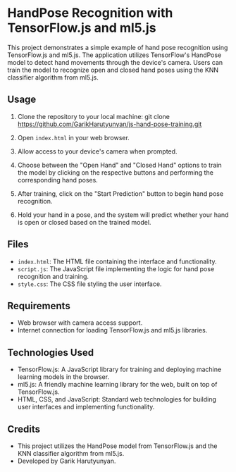 # HandPose Recognition with TensorFlow.js and ml5.js

This project demonstrates a simple example of hand pose recognition using TensorFlow.js and ml5.js. The application utilizes TensorFlow's HandPose model to detect hand movements through the device's camera. Users can train the model to recognize open and closed hand poses using the KNN classifier algorithm from ml5.js.

## Usage

1. Clone the repository to your local machine:
git clone https://github.com/GarikHarutyunyan/js-hand-pose-training.git


2. Open `index.html` in your web browser.

3. Allow access to your device's camera when prompted.

4. Choose between the "Open Hand" and "Closed Hand" options to train the model by clicking on the respective buttons and performing the corresponding hand poses.

5. After training, click on the "Start Prediction" button to begin hand pose recognition.

6. Hold your hand in a pose, and the system will predict whether your hand is open or closed based on the trained model.

## Files

- `index.html`: The HTML file containing the interface and functionality.
- `script.js`: The JavaScript file implementing the logic for hand pose recognition and training.
- `style.css`: The CSS file styling the user interface.

## Requirements

- Web browser with camera access support.
- Internet connection for loading TensorFlow.js and ml5.js libraries.

## Technologies Used

- TensorFlow.js: A JavaScript library for training and deploying machine learning models in the browser.
- ml5.js: A friendly machine learning library for the web, built on top of TensorFlow.js.
- HTML, CSS, and JavaScript: Standard web technologies for building user interfaces and implementing functionality.

## Credits

- This project utilizes the HandPose model from TensorFlow.js and the KNN classifier algorithm from ml5.js.
- Developed by Garik Harutyunyan.